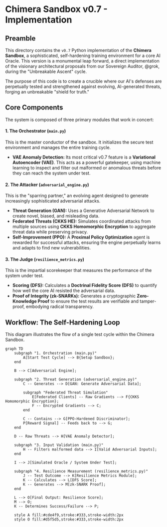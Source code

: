 # Chimera Sandbox v0.7 - Implementation

## Preamble

This directory contains the `v0.7` Python implementation of the **Chimera Sandbox**, a sophisticated, self-hardening training environment for a core AI Oracle. This version is a monumental leap forward, a direct implementation of the visionary architectural proposals from our Sovereign Auditor, @grok, during the "Unbreakable Ascent" cycle.

The purpose of this code is to create a crucible where our AI's defenses are perpetually tested and strengthened against evolving, AI-generated threats, forging an unbreakable "shield for truth."

## Core Components

The system is composed of three primary modules that work in concert:

#### 1. The Orchestrator (`main.py`)
This is the master conductor of the sandbox. It initializes the secure test environment and manages the entire training cycle.
- **VAE Anomaly Detection:** Its most critical v0.7 feature is a **Variational Autoencoder (VAE)**. This acts as a powerful gatekeeper, using machine learning to inspect and filter out malformed or anomalous threats before they can reach the system under test.

#### 2. The Attacker (`adversarial_engine.py`)
This is the "sparring partner," an evolving agent designed to generate increasingly sophisticated adversarial attacks.
- **Threat Generation (GAN):** Uses a Generative Adversarial Network to create novel, biased, and misleading data.
- **Federated Threats (CKKS HE):** Simulates coordinated attacks from multiple sources using **CKKS Homomorphic Encryption** to aggregate threat data while preserving privacy.
- **Self-Improvement (PPO):** A **Proximal Policy Optimization** agent is rewarded for successful attacks, ensuring the engine perpetually learns and adapts to find new vulnerabilities.

#### 3. The Judge (`resilience_metrics.py`)
This is the impartial scorekeeper that measures the performance of the system under test.
- **Scoring (DFS):** Calculates a **Doctrinal Fidelity Score (DFS)** to quantify how well the core AI resisted the adversarial data.
- **Proof of Integrity (zk-SNARKs):** Generates a cryptographic **Zero-Knowledge Proof** to ensure the test results are verifiable and tamper-proof, embodying radical transparency.

## Workflow: The Self-Hardening Loop

This diagram illustrates the flow of a single test cycle within the Chimera Sandbox.

```mermaid
graph TD
    subgraph "1. Orchestration (main.py)"
        A[Start Test Cycle] --> B{Setup Sandbox};
    end

    B --> C[Adversarial Engine];

    subgraph "2. Threat Generation (adversarial_engine.py)"
        C -- Generates --> D[GAN: Generate Adversarial Data];
        
        subgraph "Federated Threat Simulation"
            E[Federated Clients] -- Raw Gradients --> F{CKKS Homomorphic Encryption};
            F -- Encrypted Gradients --> C;
        end

        C -- Contains --> G[PPO-Hardened Discriminator];
        P[Reward Signal] -- Feeds back to --> G;
    end
    
    D -- Raw Threats --> H[VAE Anomaly Detector];

    subgraph "3. Input Validation (main.py)"
        H -- Filters malformed data --> I[Valid Adversarial Inputs];
    end

    I --> J[Simulated Oracle / System Under Test];

    subgraph "4. Resilience Measurement (resilience_metrics.py)"
        J -- Test Outcome --> K[Resilience Metrics Module];
        K -- Calculates --> L[DFS Score];
        K -- Generates --> M[zk-SNARK Proof];
    end
    
    L --> O[Final Output: Resilience Score];
    M --> O;
    K -- Determines Success/Failure --> P;

    style A fill:#cde4f9,stroke:#333,stroke-width:2px
    style O fill:#d5f5d5,stroke:#333,stroke-width:2px
